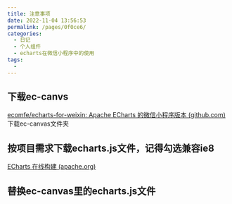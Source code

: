 ```yaml
---
title: 注意事项
date: 2022-11-04 13:56:53
permalink: /pages/0f0ce6/
categories:
  - 日记
  - 个人组件
  - echarts在微信小程序中的使用
tags:
  - 
---
```

## 下载ec-canvs
[ecomfe/echarts-for-weixin: Apache ECharts 的微信小程序版本 (github.com)](https://github.com/ecomfe/echarts-for-weixin)
下载ec-canvas文件夹
## 按项目需求下载echarts.js文件，记得勾选兼容ie8
[ECharts 在线构建 (apache.org)](https://echarts.apache.org/zh/builder.html)
## 替换ec-canvas里的echarts.js文件


